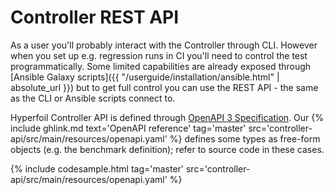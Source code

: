 ---
---
# Controller REST API

As a user you'll probably interact with the Controller through CLI. However when you set up e.g. regression runs in CI you'll need to control the test programmatically. Some limited capabilities are already exposed through [Ansible Galaxy scripts]({{ "/userguide/installation/ansible.html" | absolute_url }}) but to get full control you can use the REST API - the same as the CLI or Ansible scripts connect to.

Hyperfoil Controller API is defined through [OpenAPI 3 Specification](https://swagger.io/docs/specification/about/). Our {% include ghlink.md text='OpenAPI reference' tag='master' src='controller-api/src/main/resources/openapi.yaml' %} defines some types as free-form objects (e.g. the benchmark definition); refer to source code in these cases.

{% include codesample.html tag='master' src='controller-api/src/main/resources/openapi.yaml' %}